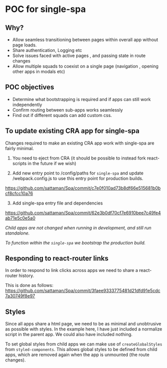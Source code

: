 # POC for single-spa

## Why?

- Allow seamless transitioning between pages within overall app without page loads.
- Share authentication, Logging etc
- Solve issues faced with active pages , and passing state in route changes
- Allow multiple squads to coexist on a single page (navigation , opening other apps in modals etc)

## POC objectives

- Determine what bootstrapping is required and if apps can still work independently
- Confirm routing between sub-apps works seamlessly
- Find out if different squads can add custom css. 


## To update existing CRA app for single-spa

Changes required to make an existing CRA app work with single-spa are fairly minimal.

1) You need to eject from CRA (it should be possible to instead fork react-scripts in the future if we wish)

2) Add new entry point to /config/paths for `single-spa` and update /webpack.config.js to use this entry point for production builds.

https://github.com/sattaman/Spa/commit/c7e0f010ad73b8df66e515681b0bcf8cfcc10a76

3) Add single-spa entry file and dependencies

https://github.com/sattaman/Spa/commit/62e3b0df70cf7e6910bee7c49fe4ab71e5c0e5a0

*Child apps are not changed when running in development, and still run standalone.* 

*To function within the `single-spa` we bootstrap the production build.*


## Responding to react-router links

In order to respond to link clicks across apps we need to share a react-router history.

This is done as follows: https://github.com/sattaman/Spa/commit/3faee9333775481d21dfd91e5cdc7a30749f8e97


## Styles

Since all apps share a html page, we need to be as minimal and unobtrusive as possible with styles. In the example here, I have just included a normalize script in the parent app. We could also have included nothing. 

To set global styles from child apps we can make use of `createGlobalStyles` from `styled-components`. This allows global styles to be defined from child apps, which are removed again when the app is unmounted (the route changes). 
